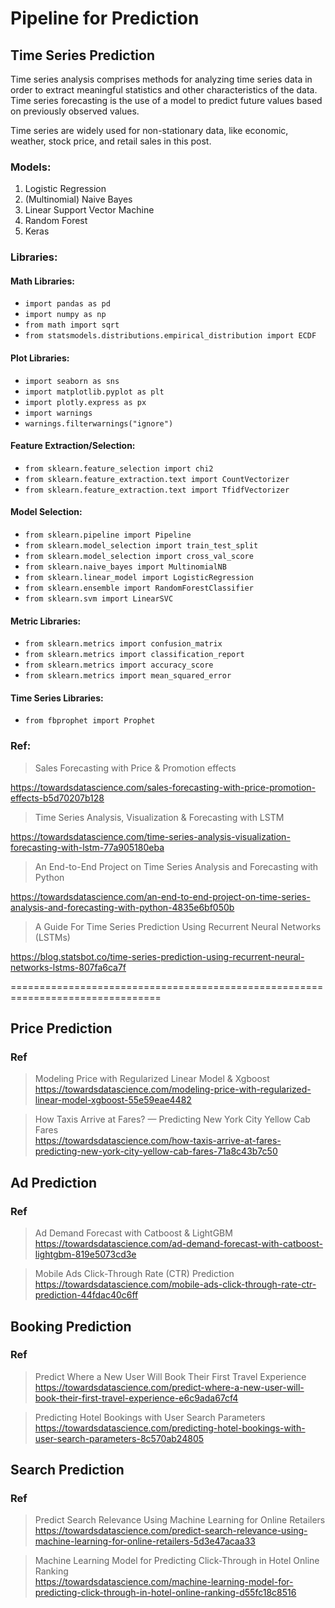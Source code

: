 # Pipeline for Prediction 

## Time Series Prediction
Time series analysis comprises methods for analyzing time series data in order to extract meaningful statistics and other characteristics of the data. Time series forecasting is the use of a model to predict future values based on previously observed values.  

Time series are widely used for non-stationary data, like economic, weather, stock price, and retail sales in this post.  

### Models: 
1. Logistic Regression
2. (Multinomial) Naive Bayes
3. Linear Support Vector Machine
4. Random Forest
5. Keras

### Libraries:
#### Math Libraries:
- `import pandas as pd`
- `import numpy as np`
- `from math import sqrt`
- `from statsmodels.distributions.empirical_distribution import ECDF`

#### Plot Libraries:
- `import seaborn as sns`
- `import matplotlib.pyplot as plt`
- `import plotly.express as px `
- `import warnings`
- `warnings.filterwarnings("ignore")`

#### Feature Extraction/Selection:
- `from sklearn.feature_selection import chi2`
- `from sklearn.feature_extraction.text import CountVectorizer`
- `from sklearn.feature_extraction.text import TfidfVectorizer`

#### Model Selection:
- `from sklearn.pipeline import Pipeline`
- `from sklearn.model_selection import train_test_split`
- `from sklearn.model_selection import cross_val_score`
- `from sklearn.naive_bayes import MultinomialNB`
- `from sklearn.linear_model import LogisticRegression`
- `from sklearn.ensemble import RandomForestClassifier`
- `from sklearn.svm import LinearSVC`

#### Metric Libraries:
- `from sklearn.metrics import confusion_matrix`
- `from sklearn.metrics import classification_report`
- `from sklearn.metrics import accuracy_score`
- `from sklearn.metrics import mean_squared_error`

#### Time Series Libraries:
- `from fbprophet import Prophet`


### Ref:
> Sales Forecasting with Price & Promotion effects  

https://towardsdatascience.com/sales-forecasting-with-price-promotion-effects-b5d70207b128

> Time Series Analysis, Visualization & Forecasting with LSTM  

https://towardsdatascience.com/time-series-analysis-visualization-forecasting-with-lstm-77a905180eba

> An End-to-End Project on Time Series Analysis and Forecasting with Python  

https://towardsdatascience.com/an-end-to-end-project-on-time-series-analysis-and-forecasting-with-python-4835e6bf050b  

> A Guide For Time Series Prediction Using Recurrent Neural Networks (LSTMs)  

https://blog.statsbot.co/time-series-prediction-using-recurrent-neural-networks-lstms-807fa6ca7f  

================================================================================ 

## Price Prediction


### Ref
> Modeling Price with Regularized Linear Model & Xgboost  
https://towardsdatascience.com/modeling-price-with-regularized-linear-model-xgboost-55e59eae4482

> How Taxis Arrive at Fares? — Predicting New York City Yellow Cab Fares  
https://towardsdatascience.com/how-taxis-arrive-at-fares-predicting-new-york-city-yellow-cab-fares-71a8c43b7c50 


## Ad Prediction

### Ref
> Ad Demand Forecast with Catboost & LightGBM  
https://towardsdatascience.com/ad-demand-forecast-with-catboost-lightgbm-819e5073cd3e

> Mobile Ads Click-Through Rate (CTR) Prediction  
https://towardsdatascience.com/mobile-ads-click-through-rate-ctr-prediction-44fdac40c6ff

## Booking Prediction

### Ref
> Predict Where a New User Will Book Their First Travel Experience  
https://towardsdatascience.com/predict-where-a-new-user-will-book-their-first-travel-experience-e6c9ada67cf4 

> Predicting Hotel Bookings with User Search Parameters  
https://towardsdatascience.com/predicting-hotel-bookings-with-user-search-parameters-8c570ab24805  

## Search Prediction

### Ref
> Predict Search Relevance Using Machine Learning for Online Retailers  
https://towardsdatascience.com/predict-search-relevance-using-machine-learning-for-online-retailers-5d3e47acaa33  

> Machine Learning Model for Predicting Click-Through in Hotel Online Ranking  
https://towardsdatascience.com/machine-learning-model-for-predicting-click-through-in-hotel-online-ranking-d55fc18c8516  




